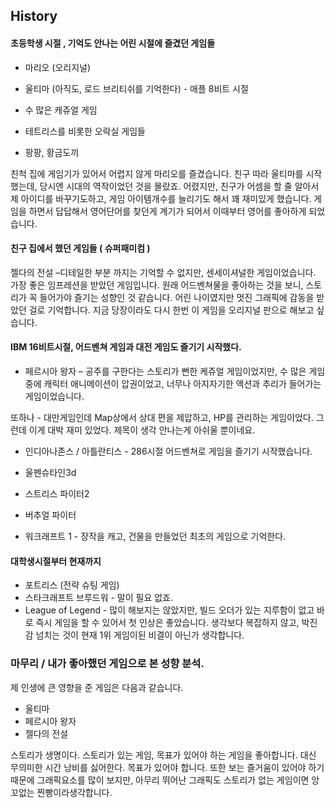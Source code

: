 

## History 

#### 초등학생 시절 , 기억도 안나는 어린 시절에 즐겼던 게임들
- 마리오 (오리지널)

- 울티마 (아직도, 로드 브리티쉬를 기억한다) - 애플 8비트 시절
- 수 많은 캐쥬얼 게임
- 테트리스를 비롯한 오락실 게임들
- 팡팡, 황금도끼

친척 집에 게임기가 있어서 어렵지 않게 마리오를 즐겼습니다.
친구 따라 울티마를 시작했는데, 당시엔 시대의 역작이었던 것을 몰랐죠. 어렸지만, 친구가 어셈을 할 줄 알아서 제 아이디를 바꾸기도하고, 게임 아이템개수를 늘리기도 해서 꽤 재미있게 했습니다. 
게임을 하면서 답답해서 영어단어를 찾던게 계기가 되어서 이때부터 영어를 좋아하게 되었습니다.


#### 친구 집에서 했던 게임들 ( 슈퍼패미컴 )
젤다의 전설 –디테일한 부분 까지는 기억할 수 없지만, 센세이셔널한 게임이었습니다. 가장 좋은 임프레션을 받았던 게임입니다. 원래 어드벤쳐물을 좋아하는 것을 보니, 스토리가 꼭 들어가야 즐기는 성향인 것 같습니다. 어린 나이였지만 멋진 그래픽에 감동을 받았던 걸로 기억합니다.
지금 당장이라도 다시 한번 이 게임을 오리지널 판으로 해보고 싶습니다. 

#### IBM 16비트시절, 어드벤쳐 게임과 대전 게임도 즐기기 시작했다.

- 페르시아 왕자 – 공주를 구한다는 스토리가 뻔한 케쥬얼 게임이었지만, 수 많은 게임중에 캐릭터 애니메이션이 압권이었고, 너무나 아지자기한 액션과 추리가 들어가는 게임이었습니다.

또하나 - 대만게임인데 Map상에서 상대 편을 제압하고, HP를 관리하는 게임이었다.
그런데 이게 대박 재미 있었다. 제목이 생각 안나는게 아쉬울 뿐이네요.

- 인디아나존스 / 아틀란티스 - 286시절 어드벤쳐로 게임을 즐기기 시작했습니다.
- 울펜슈타인3d
- 스트리스 파이터2
- 버추얼 파이터

- 워크래프트 1 - 장작을 캐고, 건물을 만들었던 최초의 게임으로 기억한다.

#### 대학생시절부터 현재까지
- 포트리스 (전략 슈팅 게임)
- 스타크래프트 브루드워 - 말이 필요 없죠.
- League of Legend -  많이 해보지는 않았지만, 빌드 오더가 있는 지루함이 없고 바로 즉시 게임을 할 수 있어서 첫 인상은 좋았습니다. 생각보다 복잡하지 않고, 박진감 넘치는 것이 현재 1위 게임이된 비결이 아닌가 생각합니다.


### 마무리 /  내가 좋아했던 게임으로 본 성향 분석.

제 인생에 큰 영향을 준 게임은 다음과 같습니다.
* 울티마 
* 페르시아 왕자 
* 젤다의 전설

스토리가 생명이다. 스토리가 있는 게임, 목표가 있어야 하는 게임을 좋아합니다. 대신 무의미한 시간 낭비를 싫어한다. 목표가 있어야 합니다.
또한 보는 즐거움이 있어야 하기 때문에 그래픽요소를 많이 보지만, 아무리 뛰어난 그래픽도 스토리가 없는 게임이면 앙꼬없는 찐빵이라생각합니다.
